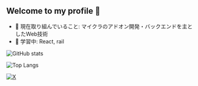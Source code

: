 ## Welcome to my profile 👋

<!--
**gaaaami0307/gaaaami0307** is a ✨ _special_ ✨ repository because its `README.md` (this file) appears on your GitHub profile.

Here are some ideas to get you started:

- 🔭 I’m currently working on ...
- 🌱 I’m currently learning ...
- 👯 I’m looking to collaborate on ...
- 🤔 I’m looking for help with ...
- 💬 Ask me about ...
- 📫 How to reach me: ...
- 😄 Pronouns: ...
- ⚡ Fun fact: ...
-->

- 🔭 現在取り組んでいること: マイクラのアドオン開発・バックエンドを主としたWeb技術
- 🌱 学習中: React, rail

![GitHub stats](https://github-readme-stats.vercel.app/api?username=gaaaami0307&show_icons=true&theme=tokyonight)

![Top Langs](https://github-readme-stats.vercel.app/api/top-langs/?username=gaaaami0307&layout=compact&theme=tokyonight)

[![X](https://img.shields.io/badge/Twitter-1DA1F2?logo=twitter&logoColor=white)](https://twitter.com/gaaaami0307)
